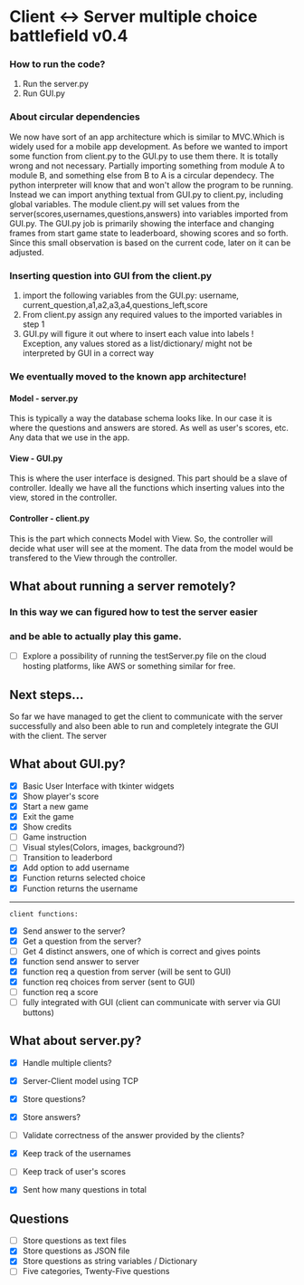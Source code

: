 # Client <-> Server multiple choice battlefield v0.4

### How to run the code?
1. Run the server.py
2. Run GUI.py

### About circular dependencies
We now have sort of an app architecture which is similar to MVC.Which is widely used for a mobile app development.
As before we wanted to import some function from client.py to the GUI.py to use them there. It is totally wrong and not necessary. Partially importing something from module A to module B, and something else from B to A is a circular dependecy. The python interpreter will know that and won't allow the program to be running. Instead we can import anything textual from GUI.py to client.py, including global variables. The module client.py will set values from the server(scores,usernames,questions,answers) into variables imported from GUI.py. The GUI.py job is primarily showing the interface and changing frames from start game state to leaderboard, showing scores and so forth. Since this small observation is based on the current code, later on it can be adjusted.

### Inserting question into GUI from the client.py
1. import the following variables from the GUI.py:
  username, current_question,a1,a2,a3,a4,questions_left,score
2. From client.py assign any required values to the imported variables in step 1
3. GUI.py will figure it out where to insert each value into labels
! Exception, any values stored as a list/dictionary/ might not be interpreted by GUI in a correct way

### We eventually moved to the known app architecture!
#### Model - server.py
This is typically a way the database schema looks like. In our case it is where the questions and answers are stored. As well as 
user's scores, etc. Any data that we use in the app.
#### View - GUI.py
This is where the user interface is designed. This part should be a slave of controller. Ideally we have all the functions which inserting values into the view, stored in the controller.
#### Controller - client.py
This is the part which connects Model with View. So, the controller will decide what user will see at the moment. The data from the model would be transfered to the View through the controller.


## What about running a server remotely?
### In this way we can figured how to test the server easier
### and be able to actually play this game.
- [ ] Explore a possibility of running the testServer.py file on the 
cloud hosting platforms, like AWS or something similar for free.

## Next steps...
So far we have managed to get the client to communicate with the server successfully and also been able to run and completely integrate the GUI with the client. The server

## What about GUI.py?
- [x] Basic User Interface with tkinter widgets
- [x] Show player's score
- [x] Start a new game
- [x] Exit the game
- [x] Show credits
- [ ] Game instruction 
- [ ] Visual styles(Colors, images, background?)
- [ ] Transition to leaderbord
- [x] Add option to add username
- [x] Function returns selected choice
- [x] Function returns the username
---
    client functions:
- [x] Send answer to the server?
- [x] Get a question from the server?
- [ ] Get 4 distinct answers, one of which is correct and gives points
- [x] function send answer to server
- [x] function req a question from server (will be sent to GUI)
- [x] function req choices from server (sent to GUI)
- [ ] function req a score
- [ ] fully integrated with GUI (client can communicate with server via GUI buttons)

## What about server.py?
- [x] Handle multiple clients?
- [x] Server-Client model using TCP
- [x] Store questions?
- [x] Store answers?
- [ ] Validate correctness of the answer provided by the clients?
- [x] Keep track of the usernames
- [ ] Keep track of user's scores
- [x] Sent how many questions in total




## Questions
- [ ] Store questions as text files
- [x] Store questions as JSON file
- [x] Store questions as string variables / Dictionary
- [ ] Five categories, Twenty-Five questions
